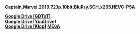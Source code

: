 **Captain.Marvel.2019.720p.10bit.BluRay.6CH.x265.HEVC-PSA**

**[Google Drive \[GDToT\]](http://linkshub.co/view/ppXtNAe5cY)[  
Google Drive \[YuuDrive\]](http://linkshub.co/view/rySHD4Tz8S)**  
[**Google Drive \[Klop\]**](http://linkshub.co/view/SY4ATaKQBM)
[**MEGA**](http://linkshub.co/view/sqL7YQPxQx)
